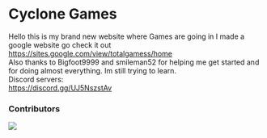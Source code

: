 # Cyclone Games
Hello this is my brand new website where Games are going in
I made a google website go check it out <link>https://sites.google.com/view/totalgamess/home</link>
<br>Also thanks to Bigfoot9999 and smileman52 for helping me get started and for doing almost everything.
Im still trying to learn.
<br>Discord servers:
<br><link>https://discord.gg/UJ5NszstAv</link>
### Contributors 
<img src="https://contrib.rocks/image?repo=CycloneHacks/CycloneHacks.github.io" />
